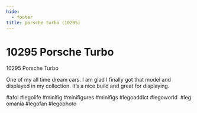 ```yaml
---
hide:
  - footer
title: porsche turbo (10295)
---
```


# 10295 Porsche Turbo

10295 Porsche Turbo

One of my all time dream cars. I am glad I finally got that model and displayed in my collection. It’s a nice build and great for displaying.

#afol #legolife #minifig #minifigures #minifigs #legoaddict #legoworld  #legomania #legofan #legophoto 


